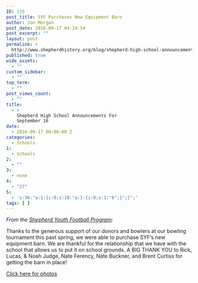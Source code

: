 ```yaml
---
ID: 135
post_title: SYF Purchases New Equipment Barn
author: Jon Morgan
post_date: 2016-09-17 04:24:54
post_excerpt: ""
layout: post
permalink: >
  http://www.shepherdhistory.org/blog/shepherd-high-school-announcements-for-september-16/
published: true
wide_assets:
  - ""
custom_sidebar:
  - ""
top_term:
  - ""
post_views_count:
  - ""
title:
  - >
    Shepherd High School Announcements For
    September 16
date:
  - 2016-09-17 00:00:00 Z
categories:
  - Schools
1:
  - Schools
2:
  - ""
3:
  - none
4:
  - "27"
5:
  - 's:36:"a:1:{i:0;s:18:"a:1:{i:0;s:1:"6";}";}";'
tags: [ ]
---
```

<p class="c5"><em>From the <a class="c2" href="https://www.google.com/url?q=https://www.facebook.com/Shepherdyouthfootball/photos/a.1256944597683555.1073741842.287401244637900/1256952601016088/?type%3D3&amp;sa=D&amp;ust=1470959529649000&amp;usg=AFQjCNE-5MMPEUT-r2AAQ3HLTokqs-6fBA">Shepherd Youth Football Program</a>:</em></p>

Thanks to the generous support of our donors and bowlers at our bowling tournament this past spring, we were able to purchase SYF’s new equipment barn. We are thankful for the relationship that we have with the school that allows us to put it on school grounds. A BIG THANK YOU to Rick, Lucas, &amp; Noah Judge, Nate Ferency, Nate Buckner, and Brent Curtiss for getting the barn in place!

<a class="c2" href="https://www.google.com/url?q=https://www.facebook.com/Shepherdyouthfootball/photos/?tab%3Dalbum%26album_id%3D1256944597683555&amp;sa=D&amp;ust=1470959529651000&amp;usg=AFQjCNGobDn6UENlKd_DBFwakojiRU9Hig">Click here for photos</a>
